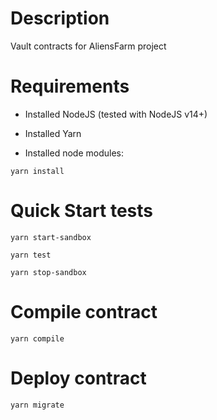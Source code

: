 # Description

Vault contracts for AliensFarm project

# Requirements

- Installed NodeJS (tested with NodeJS v14+)
- Installed Yarn

- Installed node modules:

```
yarn install

```

# Quick Start tests

```
yarn start-sandbox

```

```
yarn test

```

```
yarn stop-sandbox

```

# Compile contract

```
yarn compile

```

# Deploy contract

```
yarn migrate

```
